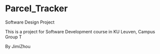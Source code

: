 # Parcel_Tracker
Software Design Project

This is a project for Software Development course in KU Leuven, Campus Group T

By JimiZhou
